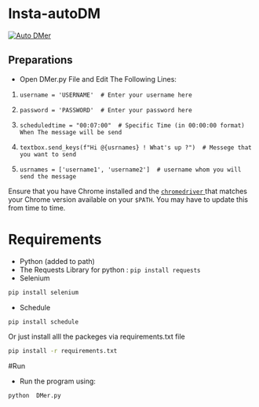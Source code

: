 # Insta-autoDM

<a href="https://www.instagram.com/harshithlaxman/"><img src="https://upload.wikimedia.org/wikipedia/commons/thumb/2/2a/Instagram_logo.svg/1200px-Instagram_logo.svg.png" alt="Auto DMer"/></a>



## Preparations

* Open DMer.py File and Edit The Following Lines:

1) `username = 'USERNAME'  # Enter your username here` 

2) `password = 'PASSWORD'  # Enter your password here` 

3) `scheduledtime = "00:07:00"  # Specific Time (in 00:00:00 format) When The message will be send` 

4) `textbox.send_keys(f"Hi @{usrnames} ! What's up ?")  # Messege that you want to send` 

5) `usrnames = ['username1', 'username2']  # username whom you will send the message`


Ensure that you have Chrome installed and the
[`chromedriver` ](https://chromedriver.chromium.org/downloads) that matches
your Chrome version available on your `$PATH`. You may have to update this from time to time.

# Requirements
* Python (added to path)
* The Requests Library for python : `pip install requests`
* Selenium 

``` bash
pip install selenium
```

* Schedule

```bash
pip install schedule
```


Or just install alll the packeges via requirements.txt file

```bash
pip install -r requirements.txt
```

#Run
* Run the program using:

```bash
python  DMer.py
```
